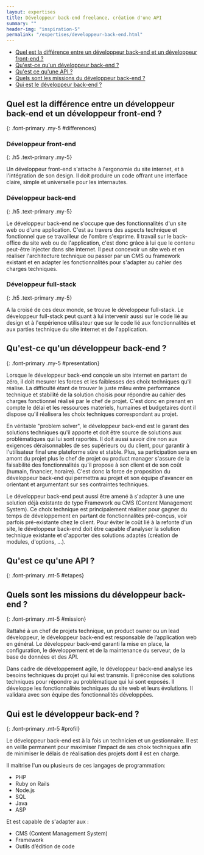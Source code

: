 ```yaml
---
layout: expertises
title: Développeur back-end freelance, création d'une API
summary: ""
header-img: "inspiration-5"
permalink: "/expertises/developpeur-back-end.html"
---
```



- [Quel est la différence entre un développeur back-end et un développeur front-end ?](#differences)
- [Qu'est-ce qu'un développeur back-end ?](#presentation)
- [Qu'est ce qu'une API ?](#etapes)
- [Quels sont les missions du développeur back-end ?](#mission)
- [Qui est le développeur back-end ?](#profil)

## Quel est la différence entre un développeur back-end et un développeur front-end ?
{: .font-primary .my-5 #differences}

### Développeur front-end
{: .h5 .text-primary .my-5}

Un développeur front-end s'attache à l'ergonomie du site internet, et à l'intégration de son design. Il doit produire un code offrant une interface claire, simple et universelle pour les internautes.

### Développeur back-end
{: .h5 .text-primary .my-5}

Le développeur back-end ne s'occupe que des fonctionnalités d'un site web ou d'une application. C'est au travers des aspects technique et fonctionnel que se travailleur de l'ombre s'exprime. Il travail sur le back-office du site web ou de l'application, c'est donc grâce à lui que le contenu peut-être injecter dans site internet. Il peut concevoir un site web et en réaliser l'architecture technique ou passer par un CMS ou framework existant et en adapter les fonctionnalités pour s'adapter au cahier des charges techniques.

### Développeur full-stack
{: .h5 .text-primary .my-5}

A la croisé de ces deux monde, se trouve le développeur full-stack. Le développeur full-stack peut quant à lui intervenir aussi sur le code lié au design et à l'expérience utilisateur que sur le code lié aux fonctionnalités et aux parties technique du site internet et de l'application.

## Qu'est-ce qu'un développeur back-end ?
{: .font-primary .my-5 #presentation}

Lorsque le développeur back-end conçoie un site internet en partant de zéro, il doit mesurer les forces et les faiblesses des choix techniques qu'il réalise. La difficulté étant de trouver le juste mileu entre performance technique et stabilité de la solution choisis pour répondre au cahier des charges fonctionnel réalisé par le chef de projet. C'est donc en prenant en compte le délai et les ressources materiels, humaines et budgetaires dont il dispose qu'il réalisera les choix techniques correspondant au projet.

En véritable "problem solver", le développeur back-end est le garant des solutions techniques qu'il apporte et doit être source de solutions aux problèmatiques qui lui sont raportés. Il doit aussi savoir dire non aux exigences déraisonnables de ses supérieurs ou du client, pour garantir à l'utilisateur final une plateforme sûre et stable. Plus, sa participation sera en amont du projet plus le chef de projet ou product manager s'assure de la faisabilité des fonctionnalités qu'il propose à son client et de son coût (humain, financier, horaire). C'est donc la force de proposition du développeur back-end qui permettra au projet et son équipe d'avancer en orientant et argumentant sur ses contraintes techniques.

Le développeur back-end peut aussi être amené à s'adapter à une une solution déjà existante de type Framework ou CMS (Content Management System). Ce choix technique est principalement réaliser pour gagner du temps de développement en partant de fonctionnalités pré-conçus, voir parfois pré-existante chez le client. Pour éviter le coût lié à la refonte d'un site, le développeur back-end doit être capable d'analyser la solution technique existante et d'apporter des solutions adaptés (création de modules, d'options, ...).

## Qu'est ce qu'une API ?
{: .font-primary .mt-5 #etapes}



## Quels sont les missions du développeur back-end ?
{: .font-primary .mt-5 #mission}

Rattahé à un chef de projets technique, un product owner ou un lead développeur, le développeur back-end est responsable de l’application web en général. Le développeur back-end garanti la mise en place, la configuration, le développement et de la maintenance du serveur, de la base de données et des API.

Dans cadre de développement agile, le développeur back-end analyse les besoins techniques du projet qui lui est transmis. Il préconise des solutions techniques pour répondre au problématique qui lui sont exposés. Il développe les fonctionnalités techniques du site web et leurs évolutions. Il validara avec son équipe des fonctionnalités développées.

<!-- Le Développeur Back-End, sera également amené à :

Former le client lorsque le site internet lui est livré,
Apporter un support technique tout au long de la vie du site internet,
Effectuer de la veille et des corrections suite à des problèmes remontés par le client.
Les nouveaux CMS permettent néanmoins aux Développeurs de se concentrer davantage sur l’aspect analytique et moins sur la programmation et les opérations de paramétrage et de retouche. Dans certaines enseignes où les informaticiens se font rares, le Développeur Back-End peut même assurer le suivi technique du site. Pour cela il sera amené à rédiger des guides d’utilisations pour les utilisateurs et des notices techniques d’installation. -->

## Qui est le développeur back-end ?
{: .font-primary .mt-5 #profil}

Le développeur back-end est à la fois un technicien et un gestionnaire. Il est en veille permanent pour maximiser l'impact de ses choix techniques afin de minimiser le délais de réalisation des projets dont il est en charge.

Il maitrise l'un ou plusieurs de ces langages de programmation:

- PHP
- Ruby on Rails
- Node.js
- SQL
- Java
- ASP

Et est capable de s'adapter aux :

- CMS (Content Management System)
- Framework
- Outils d’édition de code